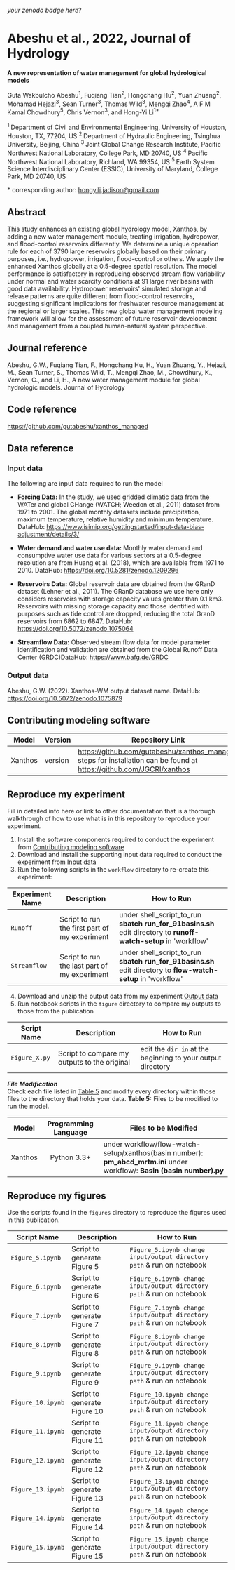 _your zenodo badge here_?

# Abeshu et al., 2022, Journal of Hydrology

**A new representation of water management for global hydrological models**

Guta Wakbulcho Abeshu<sup>1</sup>, Fuqiang Tian<sup>2</sup>, Hongchang Hu<sup>2</sup>, Yuan Zhuang<sup>2</sup>, 
Mohamad Hejazi<sup>3</sup>, Sean Turner<sup>3</sup>, Thomas Wild<sup>3</sup>, Mengqi Zhao<sup>4</sup>, 
A F M Kamal Chowdhury<sup>5</sup>, Chris Vernon<sup>3</sup>, and Hong-Yi Li<sup>1\*</sup>

<sup>1 </sup> Department of Civil and Environmental Engineering, University of Houston, Houston, TX, 77204, US
<sup>2 </sup> Department of Hydraulic Engineering, Tsinghua University, Beijing, China
<sup>3 </sup> Joint Global Change Research Institute, Pacific Northwest National Laboratory, College Park, MD 20740, US
<sup>4 </sup> Pacific Northwest National Laboratory, Richland, WA 99354, US
<sup>5 </sup> Earth System Science Interdisciplinary Center (ESSIC), University of Maryland, College Park, MD 20740, US

\* corresponding author:  hongyili.jadison@gmail.com  

## Abstract
This study enhances an existing global hydrology model, Xanthos, by adding a new water management module, treating irrigation, hydropower, and flood-control reservoirs differently. We determine a unique operation rule for each of 3790 large reservoirs globally based on their primary purposes, i.e., hydropower, irrigation, flood-control or others. We apply the enhanced Xanthos globally at a 0.5-degree spatial resolution. The model performance is satisfactory in reproducing observed stream flow variability under normal and water scarcity conditions at 91 large river basins with good data availability. Hydropower reservoirs' simulated storage and release patterns are quite different from flood-control reservoirs, suggesting significant implications for freshwater resource management at the regional or larger scales. This new global water management modeling framework will allow for the assessment of future reservoir development and management from a coupled human-natural system perspective. 

## Journal reference
Abeshu, G.W., Fuqiang Tian, F., Hongchang Hu, H., Yuan Zhuang, Y., Hejazi, M., Sean Turner, S., Thomas Wild, T., Mengqi Zhao, M., Chowdhury, K., Vernon, C., and Li, H., A new water management module for global hydrologic models. Journal of Hydrology 

## Code reference
https://github.com/gutabeshu/xanthos_managed

## Data reference

### Input data
The following are input data required to run the model

- **Forcing Data:**
In the study, we used gridded climatic data from the WATer and global CHange (WATCH; Weedon et al., 2011) dataset from 1971 to 2001. The global monthly datasets include precipitation, maximum temperature, relative humidity and minimum temperature. DataHub: https://www.isimip.org/gettingstarted/input-data-bias-adjustment/details/3/

- **Water demand and water use data:**
Monthly water demand and consumptive water use data for various sectors at a 0.5-degree resolution are from Huang et al. (2018), which are available from 1971 to 2010. DataHub: https://doi.org/10.5281/zenodo.1209296

- **Reservoirs Data:**
Global reservoir data are obtained from the GRanD dataset (Lehner et al., 2011). The GRanD database we use here only considers reservoirs with storage capacity values greater than 0.1 km3. Reservoirs with missing storage capacity and those identified with purposes such as tide control are dropped, reducing the total GranD reservoirs from 6862 to 6847. DataHub: https://doi.org/10.5072/zenodo.1075064 

- **Streamflow Data:**
Observed stream flow data for model parameter identification and validation are obtained from the Global Runoff Data Center (GRDC)DataHub: https://www.bafg.de/GRDC 

### Output data
Abeshu, G.W. (2022). Xanthos-WM output dataset name. DataHub: https://doi.org/10.5072/zenodo.1075879

## Contributing modeling software
| Model | Version | Repository Link | DOI |
|-------|---------|-----------------|-----|
| Xanthos | version |https://github.com/gutabeshu/xanthos_managed steps for installation can be found at  https://github.com/JGCRI/xanthos | https://doi.10.5281/zenodo.5177210  |


## Reproduce my experiment
Fill in detailed info here or link to other documentation that is a thorough walkthrough of how to use what is in this repository to reproduce your experiment.


1. Install the software components required to conduct the experiment from [Contributing modeling software](#contributing-modeling-software)
2. Download and install the supporting input data required to conduct the experiment from [Input data](https://doi.org/10.5072/zenodo.1075813)
3. Run the following scripts in the `workflow` directory to re-create this experiment:

| Experiment Name | Description | How to Run |
| --- | --- | --- |
| `Runoff` | Script to run the first part of my experiment | under shell_script_to_run  **sbatch run_for_91basins.sh** edit directory to **runoff-watch-setup** in 'workflow'|
| `Streamflow` | Script to run the last part of my experiment | under shell_script_to_run  **sbatch run_for_91basins.sh** edit directory to **flow-watch-setup** in 'workflow'|

4. Download and unzip the output data from my experiment [Output data](https://doi.org/10.5072/zenodo.1075879)
5. Run notebook scripts in the `figure` directory to compare my outputs to those from the publication

| Script Name | Description | How to Run |
| ---  | --- | --- |
| `Figure_X.py` | Script to compare my outputs to the original | edit the `dir_in` at the beginning to your output directory|

***File Modification***\
Check each file listed in [Table 5](#table5) and modify every directory within those files to the directory that holds your data. 
<a name="table5"></a>
**Table 5:** Files to be modified to run the model.

| Model | Programming Language | Files to be Modified |
|---|:-:|---|
| Xanthos | Python 3.3+ | under workflow/flow-watch-setup/xanthos(basin number):  **pm_abcd_mrtm.ini** under workflow/: **Basin (basin number).py** |


## Reproduce my figures
Use the scripts found in the `figures` directory to reproduce the figures used in this publication.

| Script Name | Description | How to Run |
| --- | --- | --- |
| `Figure_5.ipynb`  | Script to generate Figure 5    | `Figure_5.ipynb change input/output directory path`  & run on notebook  |
| `Figure_6.ipynb`  | Script to generate Figure 6    | `Figure_6.ipynb change input/output directory path`  & run on notebook  |
| `Figure_7.ipynb`  | Script to generate Figure 7    | `Figure_7.ipynb change input/output directory path`  & run on notebook  |
| `Figure_8.ipynb`  | Script to generate Figure 8    | `Figure_8.ipynb change input/output directory path`  & run on notebook  |
| `Figure_9.ipynb`  | Script to generate Figure 9    | `Figure_9.ipynb change input/output directory path`  & run on notebook   |
| `Figure_10.ipynb` | Script to generate Figure 10   | `Figure_10.ipynb change input/output directory path` & run on notebook  |
| `Figure_11.ipynb` | Script to generate Figure 11   | `Figure_11.ipynb change input/output directory path` & run on notebook  |
| `Figure_12.ipynb` | Script to generate Figure 12   | `Figure_12.ipynb change input/output directory path` & run on notebook  |
| `Figure_13.ipynb` | Script to generate Figure 13   | `Figure_13.ipynb change input/output directory path` & run on notebook  |
| `Figure_14.ipynb` | Script to generate Figure 14   | `Figure_14.ipynb change input/output directory path` & run on notebook  |
| `Figure_15.ipynb` | Script to generate Figure 15   | `Figure_15.ipynb change input/output directory path` & run on notebook  |